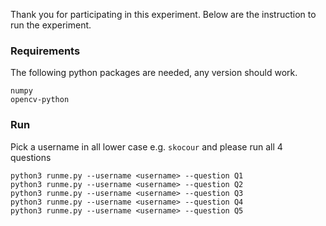 Thank you for participating in this experiment. Below are the instruction to
run the experiment.


### Requirements

The following python packages are needed, any version should work.

```
numpy
opencv-python
```

### Run

Pick a username in all lower case e.g. `skocour` and please run all 4 questions

```
python3 runme.py --username <username> --question Q1
python3 runme.py --username <username> --question Q2
python3 runme.py --username <username> --question Q3
python3 runme.py --username <username> --question Q4
python3 runme.py --username <username> --question Q5
```
